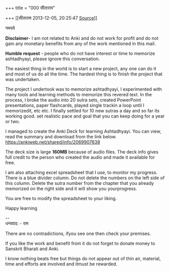 +++
title = "000 सीताराम"

+++
[[सीताराम	2013-12-05, 20:25:47 [Source](https://groups.google.com/g/samskrita/c/b6o94LtciB4)]]



नमस्ते



**Disclaimer**- I am not related to Anki and do not work for profit and do not gain any monetary benefits from any of the work mentioned in this mail.



**Humble request** - people who do not have interest or time to memorize ashtadhyayi, please ignore this conversation.



The easiest thing in the world is to start a new project, any one can do it and most of us do all the time. The hardest thing is to finish the project that was undertaken.



The project I undertook was to memorize ashtadhyayi, I experimented with many tools and learning methods to memorize this revered text. In the process, I broke the audio into 20 sutra sets, created PowerPoint presentations, paper flashcards, played single trackin a loop until I memorizedit, etc etc. I finally settled for 10 new sutras a day and so far its working good. set realistic pace and goal that you can keep doing for a year or two.



I managed to create the Anki Deck for learning Ashtadhyayi. You can view, read the summary and download from the link below.  
<https://ankiweb.net/shared/info/2069907638>

The deck size is large **160MB** because of audio files. The deck info gives full credit to the person who created the audio and made it available for free.  

I am also attaching excel spreadsheet that I use, to monitor my progress. There is a blue divider column. Do not delete the numbers on the left side of this column. Delete the sutra number from the chapter that you already memorized on the right side and it will show you yourprogress.

You are free to modify the spreadsheet to your liking.



Happy learning



--  
धन्यवाद: - राम

There are no contradictions, ifyou see one then check your premises. 



If you like the work and benefit from it do not forget to donate money to Sanskrit Bharati and Anki.

I know nothing beats free but things do not appear out of thin air, material, time and efforts are involved and itmust be rewarded.

